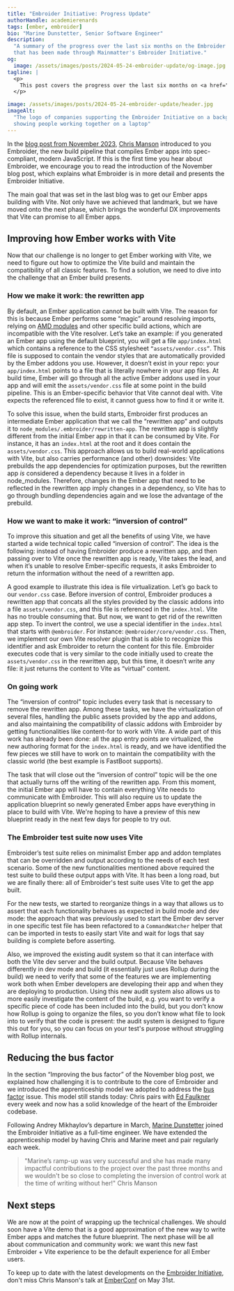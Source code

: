 ```yaml
---
title: "Embroider Initiative: Progress Update"
authorHandle: academierenards
tags: [ember, embroider]
bio: "Marine Dunstetter, Senior Software Engineer"
description:
  "A summary of the progress over the last six months on the Embroider project
  that has been made through Mainmatter's Embroider Initiative."
og:
  image: /assets/images/posts/2024-05-24-embroider-update/og-image.jpg
tagline: |
  <p>
    This post covers the progress over the last six months on <a href="https://github.com/embroider-build/embroider">the Embroider project</a> that has been made through Mainmatter's <a href="https://mainmatter.com/embroider-initiative/">Embroider Initiative</a>.
  </p>

image: /assets/images/posts/2024-05-24-embroider-update/header.jpg
imageAlt:
  "The logo of companies supporting the Embroider Initiative on a background
  showing people working together on a laptop"
---
```


In the
[blog post from November 2023](https://mainmatter.com/blog/2023/11/16/embroider-initiative-progress-update/),
[Chris Manson](https://github.com/mansona) introduced to you Embroider, the new
build pipeline that compiles Ember apps into spec-compliant, modern JavaScript.
If this is the first time you hear about Embroider, we encourage you to read the
introduction of the November blog post, which explains what Embroider is in more
detail and presents the Embroider Initiative.

The main goal that was set in the last blog was to get our Ember apps building
with Vite. Not only have we achieved that landmark, but we have moved onto the
next phase, which brings the wonderful DX improvements that Vite can promise to
all Ember apps.

## Improving how Ember works with Vite

Now that our challenge is no longer to get Ember working with Vite, we need to
figure out how to optimize the Vite build and maintain the compatibility of all
classic features. To find a solution, we need to dive into the challenge that an
Ember build presents.

### How we make it work: the rewritten app

By default, an Ember application cannot be built with Vite. The reason for this
is because Ember performs some “magic” around resolving imports, relying on
[AMD modules](https://github.com/emberjs/rfcs/pull/938) and other specific build
actions, which are incompatible with the Vite resolver. Let’s take an example:
if you generated an Ember app using the default blueprint, you will get a file
`app/index.html` which contains a reference to the CSS stylesheet
`“assets/vendor.css”`. This file is supposed to contain the vendor styles that
are automatically provided by the Ember addons you use. However, it doesn’t
exist in your repo: your `app/index.html` points to a file that is literally
nowhere in your app files. At build time, Ember will go through all the active
Ember addons used in your app and will emit the `assets/vendor.css` file at some
point in the build pipeline. This is an Ember-specific behavior that Vite cannot
deal with. Vite expects the referenced file to exist, it cannot guess how to
find it or write it.

To solve this issue, when the build starts, Embroider first produces an
intermediate Ember application that we call the “rewritten app” and outputs it
to `node_modules/.embroider/rewritten-app`. The rewritten app is slightly
different from the initial Ember app in that it can be consumed by Vite. For
instance, it has an `index.html` at the root and it does contain the
`assets/vendor.css`. This approach allows us to build real-world applications
with Vite, but also carries performance (and other) downsides: Vite prebuilds
the app dependencies for optimization purposes, but the rewritten app _is_
considered a dependency because it lives in a folder in node_modules. Therefore,
changes in the Ember app that need to be reflected in the rewritten app imply
changes in a dependency, so Vite has to go through bundling dependencies again
and we lose the advantage of the prebuild.

### How we want to make it work: “inversion of control”

To improve this situation and get all the benefits of using Vite, we have
started a wide technical topic called “inversion of control”. The idea is the
following: instead of having Embroider produce a rewritten app, and then passing
over to Vite once the rewritten app is ready, Vite takes the lead, and when it’s
unable to resolve Ember-specific requests, it asks Embroider to return the
information without the need of a rewritten app.

A good example to illustrate this idea is file virtualization. Let’s go back to
our `vendor.css` case. Before inversion of control, Embroider produces a
rewritten app that concats all the styles provided by the classic addons into a
file `assets/vendor.css`, and this file is referenced in the `index.html`. Vite
has no trouble consuming that. But now, we want to get rid of the rewritten app
step. To invert the control, we use a special identifier in the `index.html`
that starts with `@embroider`. For instance: `@embroider/core/vendor.css`. Then,
we implement our own Vite resolver plugin that is able to recognize this
identifier and ask Embroider to return the content for this file. Embroider
executes code that is very similar to the code initially used to create the
`assets/vendor.css` in the rewritten app, but this time, it doesn’t write any
file: it just returns the content to Vite as “virtual” content.

### On going work

The “inversion of control” topic includes every task that is necessary to remove
the rewritten app. Among these tasks, we have the virtualization of several
files, handling the public assets provided by the app and addons, and also
maintaining the compatibility of classic addons with Embroider by getting
functionalities like content-for to work with Vite. A wide part of this work has
already been done: all the app entry points are virtualized, the new authoring
format for the `index.html` is ready, and we have identified the few pieces we
still have to work on to maintain the compatibility with the classic world (the
best example is FastBoot supports).

The task that will close out the “inversion of control” topic will be the one
that actually turns off the writing of the rewritten app. From this moment, the
initial Ember app will have to contain everything Vite needs to communicate with
Embroider. This will also require us to update the application blueprint so
newly generated Ember apps have everything in place to build with Vite. We're
hoping to have a preview of this new blueprint ready in the next few days for
people to try out.

### The Embroider test suite now uses Vite

Embroider’s test suite relies on minimalist Ember app and addon templates that
can be overridden and output according to the needs of each test scenario. Some
of the new functionalities mentioned above required the test suite to build
these output apps with Vite. It has been a long road, but we are finally there:
all of Embroider's test suite uses Vite to get the app built.

For the new tests, we started to reorganize things in a way that allows us to
assert that each functionality behaves as expected in build mode and dev mode:
the approach that was previously used to start the Ember dev server in one
specific test file has been refactored to a `CommandWatcher` helper that can be
imported in tests to easily start Vite and wait for logs that say building is
complete before asserting.

Also, we improved the existing audit system so that it can interface with both
the Vite dev server and the build output. Because Vite behaves differently in
dev mode and build (it essentially just uses Rollup during the build) we need to
verify that some of the features we are implementing work both when Ember
developers are developing their app and when they are deploying to production.
Using this new audit system also allows us to more easily investigate the
content of the build, e.g. you want to verify a specific piece of code has been
included into the build, but you don’t know how Rollup is going to organize the
files, so you don’t know what file to look into to verify that the code is
present: the audit system is designed to figure this out for you, so you can
focus on your test's purpose without struggling with Rollup internals.

## Reducing the bus factor

In the section “Improving the bus factor” of the November blog post, we
explained how challenging it is to contribute to the core of Embroider and we
introduced the apprenticeship model we adopted to address the
[bus factor](https://en.wikipedia.org/wiki/Bus_factor) issue. This model still
stands today: Chris pairs with [Ed Faulkner](https://github.com/ef4/) every week
and now has a solid knowledge of the heart of the Embroider codebase.

Following Andrey Mikhaylov’s departure in March,
[Marine Dunstetter](https://github.com/BlueCutOfficial) joined the Embroider
Initiative as a full-time engineer. We have extended the apprenticeship model by
having Chris and Marine meet and pair regularly each week.

> "Marine’s ramp-up was very successful and she has made many impactful
> contributions to the project over the past three months and we wouldn't be so
> close to completing the inversion of control work at the time of writing
> without her!" Chris Manson

## Next steps

We are now at the point of wrapping up the technical challenges. We should soon
have a Vite demo that is a good approximation of the new way to write Ember apps
and matches the future blueprint. The next phase will be all about communication
and community work: we want this new fast Embroider + Vite experience to be the
default experience for all Ember users.

To keep up to date with the latest developments on the
[Embroider Initiative](https://mainmatter.com/embroider-initiative/), don't miss
Chris Manson's talk at
[EmberConf](https://www.emberconf.com/schedule/launching-ember-into-the-future-)
on May 31st.
